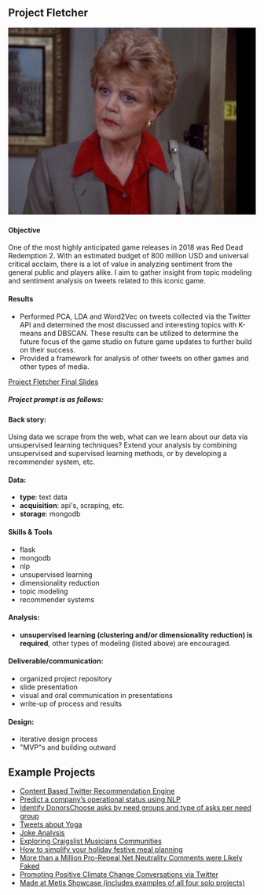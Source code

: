 ## Project Fletcher

![](Fletcher.jpg)

#### Objective

One of the most highly anticipated game releases in 2018 was Red Dead Redemption 2. With an estimated budget of 800 million USD and universal critical acclaim, there is a lot of value in analyzing sentiment from the general public and players alike. I aim to gather insight from topic modeling and sentiment analysis on tweets related to this iconic game.

#### Results

* Performed PCA, LDA and Word2Vec on tweets collected via the Twitter API and determined the most discussed and interesting topics with K-means and DBSCAN. These results can be utilized to determine the future focus of the game studio on future game updates to further build on their success. 
* Provided a framework for analysis of other tweets on other games and other types of media.

[Project Fletcher Final Slides](fletcher_rdr2.pdf)

##### Project prompt is as follows:

#### Back story:

Using data we scrape from the web, what can we learn about our data via unsupervised
learning techniques?  Extend your analysis by combining unsupervised and supervised learning methods, or by developing a recommender system, etc.


#### Data:

 * **type**: text data
 * **acquisition**: api's, scraping, etc.
 * **storage**: mongodb


#### Skills & Tools

 * flask
 * mongodb
 * nlp
 * unsupervised learning
 * dimensionality reduction
 * topic modeling
 * recommender systems

#### Analysis:

 * **unsupervised learning (clustering and/or dimensionality reduction) is required**, other types of modeling (listed above) are encouraged.


#### Deliverable/communication:

 * organized project repository
 * slide presentation
 * visual and oral communication in presentations
 * write-up of process and results


#### Design:

 * iterative design process
 * "MVP"s and building outward

## Example Projects
- [Content Based Twitter Recommendation Engine](https://github.com/igabr/Metis_Projects_Chicago_2017/tree/master/04-Project-Fletcher)
- [Predict a company’s operational status using NLP](https://ccronin51.github.io/Metis%20-%20Project%20Fletcher.html)
- [Identify DonorsChoose asks by need groups and type of asks per need group](http://jessicafreaner.github.io/Fletcher/)
- [Tweets about Yoga](https://lucdemortier.github.io/projects/4_fletcher)
- [Joke Analysis](https://github.com/kpuryear/Puryear_Metis/tree/master/Project4)
- [Exploring Craigslist Musicians Communities](https://rjh336.github.io/projects/craigslist/)
- [How to simplify your holiday festive meal planning](https://hengrumay.github.io/MenuPlannerHelper/)
- [More than a Million Pro-Repeal Net Neutrality Comments were Likely Faked](https://hackernoon.com/more-than-a-million-pro-repeal-net-neutrality-comments-were-likely-faked-e9f0e3ed36a6)
- [Promoting Positive Climate Change Conversations via Twitter](https://zeromh.github.io/climate_change_conversations/)
- [Made at Metis Showcase (includes examples of all four solo projects)](https://www.thisismetis.com/made-at-metis)
